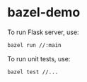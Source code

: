 # bazel-demo

To run Flask server, use:

```bash
bazel run //:main
```

To run unit tests, use:

```bash
bazel test //...
```
